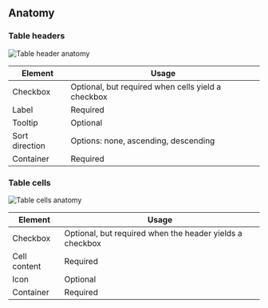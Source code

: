 ## Anatomy

### Table headers

![Table header anatomy](/assets/components/table/table-header-select-anatomy.png)

| Element          | Usage                                           |
|------------------|-------------------------------------------------|
| Checkbox         | Optional, but required when cells yield a checkbox |
| Label            | Required                                        |
| Tooltip          | Optional
| Sort direction   | Options: none, ascending, descending            |
| Container        | Required                                        |

### Table cells

![Table cells anatomy](/assets/components/table/table-cell-select-anatomy.png)

| Element      | Usage    |
|--------------|----------|
| Checkbox     | Optional, but required when the header yields a checkbox|
| Cell content | Required |
| Icon         | Optional |
| Container    | Required |